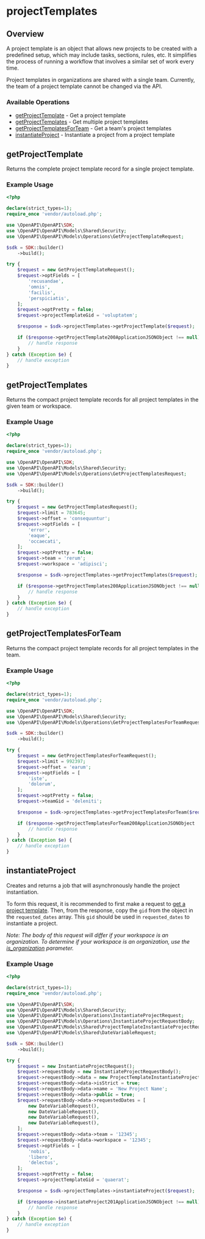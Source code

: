 # projectTemplates

## Overview

A project template is an object that allows new projects to be created
with a predefined setup, which may include tasks, sections, rules, etc.
It simplifies the process of running a workflow that involves a similar
set of work every time.


Project templates in organizations are shared with a single team. Currently, the
team of a project template cannot be changed via the API.

### Available Operations

* [getProjectTemplate](#getprojecttemplate) - Get a project template
* [getProjectTemplates](#getprojecttemplates) - Get multiple project templates
* [getProjectTemplatesForTeam](#getprojecttemplatesforteam) - Get a team's project templates
* [instantiateProject](#instantiateproject) - Instantiate a project from a project template

## getProjectTemplate

Returns the complete project template record for a single project template.

### Example Usage

```php
<?php

declare(strict_types=1);
require_once 'vendor/autoload.php';

use \OpenAPI\OpenAPI\SDK;
use \OpenAPI\OpenAPI\Models\Shared\Security;
use \OpenAPI\OpenAPI\Models\Operations\GetProjectTemplateRequest;

$sdk = SDK::builder()
    ->build();

try {
    $request = new GetProjectTemplateRequest();
    $request->optFields = [
        'recusandae',
        'omnis',
        'facilis',
        'perspiciatis',
    ];
    $request->optPretty = false;
    $request->projectTemplateGid = 'voluptatem';

    $response = $sdk->projectTemplates->getProjectTemplate($request);

    if ($response->getProjectTemplate200ApplicationJSONObject !== null) {
        // handle response
    }
} catch (Exception $e) {
    // handle exception
}
```

## getProjectTemplates

Returns the compact project template records for all project templates in the given team or workspace.

### Example Usage

```php
<?php

declare(strict_types=1);
require_once 'vendor/autoload.php';

use \OpenAPI\OpenAPI\SDK;
use \OpenAPI\OpenAPI\Models\Shared\Security;
use \OpenAPI\OpenAPI\Models\Operations\GetProjectTemplatesRequest;

$sdk = SDK::builder()
    ->build();

try {
    $request = new GetProjectTemplatesRequest();
    $request->limit = 783645;
    $request->offset = 'consequuntur';
    $request->optFields = [
        'error',
        'eaque',
        'occaecati',
    ];
    $request->optPretty = false;
    $request->team = 'rerum';
    $request->workspace = 'adipisci';

    $response = $sdk->projectTemplates->getProjectTemplates($request);

    if ($response->getProjectTemplates200ApplicationJSONObject !== null) {
        // handle response
    }
} catch (Exception $e) {
    // handle exception
}
```

## getProjectTemplatesForTeam

Returns the compact project template records for all project templates in the team.

### Example Usage

```php
<?php

declare(strict_types=1);
require_once 'vendor/autoload.php';

use \OpenAPI\OpenAPI\SDK;
use \OpenAPI\OpenAPI\Models\Shared\Security;
use \OpenAPI\OpenAPI\Models\Operations\GetProjectTemplatesForTeamRequest;

$sdk = SDK::builder()
    ->build();

try {
    $request = new GetProjectTemplatesForTeamRequest();
    $request->limit = 992397;
    $request->offset = 'earum';
    $request->optFields = [
        'iste',
        'dolorum',
    ];
    $request->optPretty = false;
    $request->teamGid = 'deleniti';

    $response = $sdk->projectTemplates->getProjectTemplatesForTeam($request);

    if ($response->getProjectTemplatesForTeam200ApplicationJSONObject !== null) {
        // handle response
    }
} catch (Exception $e) {
    // handle exception
}
```

## instantiateProject

Creates and returns a job that will asynchronously handle the project instantiation.

To form this request, it is recommended to first make a request to [get a project template](/docs/get-a-project-template). Then, from the response, copy the `gid` from the object in the `requested_dates` array. This `gid` should be used in `requested_dates` to instantiate a project.

_Note: The body of this request will differ if your workspace is an organization. To determine if your workspace is an organization, use the [is_organization](/docs/workspace) parameter._

### Example Usage

```php
<?php

declare(strict_types=1);
require_once 'vendor/autoload.php';

use \OpenAPI\OpenAPI\SDK;
use \OpenAPI\OpenAPI\Models\Shared\Security;
use \OpenAPI\OpenAPI\Models\Operations\InstantiateProjectRequest;
use \OpenAPI\OpenAPI\Models\Operations\InstantiateProjectRequestBody;
use \OpenAPI\OpenAPI\Models\Shared\ProjectTemplateInstantiateProjectRequest;
use \OpenAPI\OpenAPI\Models\Shared\DateVariableRequest;

$sdk = SDK::builder()
    ->build();

try {
    $request = new InstantiateProjectRequest();
    $request->requestBody = new InstantiateProjectRequestBody();
    $request->requestBody->data = new ProjectTemplateInstantiateProjectRequest();
    $request->requestBody->data->isStrict = true;
    $request->requestBody->data->name = 'New Project Name';
    $request->requestBody->data->public = true;
    $request->requestBody->data->requestedDates = [
        new DateVariableRequest(),
        new DateVariableRequest(),
        new DateVariableRequest(),
        new DateVariableRequest(),
    ];
    $request->requestBody->data->team = '12345';
    $request->requestBody->data->workspace = '12345';
    $request->optFields = [
        'nobis',
        'libero',
        'delectus',
    ];
    $request->optPretty = false;
    $request->projectTemplateGid = 'quaerat';

    $response = $sdk->projectTemplates->instantiateProject($request);

    if ($response->instantiateProject201ApplicationJSONObject !== null) {
        // handle response
    }
} catch (Exception $e) {
    // handle exception
}
```
